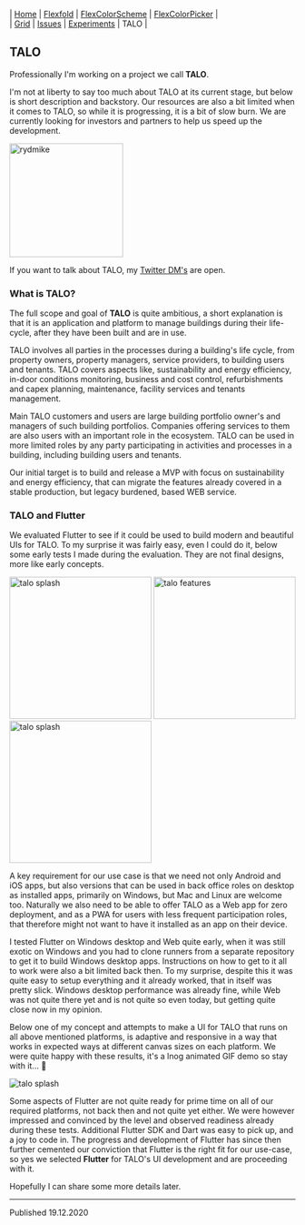 | [Home](README)   | [Flexfold](flexfold) | [FlexColorScheme](colorscheme) | [FlexColorPicker](colorpicker) |  
| [Grid](gridview) | [Issues](issues)     | [Experiments](experiments)     | TALO                           |


## TALO

Professionally I'm working on a project we call **TALO**. 

I'm not at liberty to say too much about TALO at its current stage, but below is short description and backstory.
Our resources are also a bit limited when it comes to TALO, so while it is progressing, it is a bit of slow burn.
We are currently looking for investors and partners to help us speed up the development.

<img src="https://rydmike.com/assets/mr2_round400_tr.png?raw=true" alt="rydmike" width="200"/>

If you want to talk about TALO, my [Twitter DM's](https://twitter.com/RydMike) are open. 

### What is TALO?

The full scope and goal of **TALO** is quite ambitious, a short explanation is that it is an application and platform
to manage buildings during their life-cycle, after they have been built and are in use.

TALO involves all parties in the processes during a building's life cycle, from property owners, property managers, 
service providers, to building users and tenants. TALO covers aspects like, sustainability and energy efficiency, 
in-door conditions monitoring, business and cost control, refurbishments and capex planning, maintenance, 
facility services and tenants management.

Main TALO customers and users are large building portfolio owner's and managers of such building portfolios.
Companies offering services to them are also users with an important role in the ecosystem. TALO can be used in
more limited roles by any party participating in activities and processes in a building, including building 
users and tenants.

Our initial target is to build and release a MVP with focus on sustainability and energy efficiency, 
that can migrate the features already covered in a stable production, but legacy burdened, based WEB service. 

### TALO and Flutter

We evaluated Flutter to see if it could be used to build modern and beautiful UIs for TALO. To my 
surprise it was fairly easy, even I could do it, below some early tests I made during the evaluation. 
They are not final designs, more like early concepts.

<img src="https://rydmike.com/assets/splashdemo3.gif?raw=true" alt="talo splash" width="250"/>
<img src="https://rydmike.com/assets/TaloDemoV1.gif?raw=true" alt="talo features" width="250"/>
<img src="https://rydmike.com/assets/splashdemo3.gif?raw=true" alt="talo splash" width="250"/>

A key requirement for our use case is that we need not only Android and iOS apps, but also versions that 
can be used in back office roles on desktop as installed apps, primarily on Windows, but Mac and Linux are welcome too.
Naturally we also need to be able to offer TALO as a Web app for zero deployment, and as a PWA for users with less
frequent participation roles, that therefore might not want to have it installed as an app on their device.

I tested Flutter on Windows desktop and Web quite early, when it was still exotic on Windows and you had to 
clone runners from a separate repository to get it to build Windows desktop apps. Instructions on how to get to it
all to work were also a bit limited back then. To my surprise, despite this it was quite easy to setup everything 
and it already worked, that in itself was pretty slick. Windows desktop performance was already fine, while
Web was not quite there yet and is not quite so even today, but getting quite close now in my opinion.

Below one of my concept and attempts to make a UI for TALO that runs on all above mentioned platforms, is adaptive and 
responsive in a way that works in expected ways at different canvas sizes on each platform. We were quite happy with
these results, it's a lnog animated GIF demo so stay with it... :slightly_smiling_face: 

<img src="https://rydmike.com/assets/TaloDesktopDemo.gif?raw=true" alt="talo splash" />

Some aspects of Flutter are not quite ready for prime time on all of our required platforms, not back then 
and not quite yet either. We were however impressed and convinced by the level and observed readiness already
during these tests. Additional Flutter SDK and Dart was easy to pick up, and a joy to code in. 
The progress and development of Flutter has since then further cemented our conviction that Flutter is
the right fit for our use-case, so yes we selected **Flutter** for TALO's UI development and are proceeding with it.

Hopefully I can share some more details later.

---
Published 19.12.2020